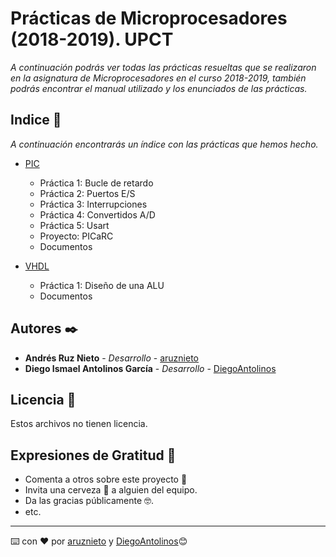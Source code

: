 # Prácticas de Microprocesadores (2018-2019). UPCT

_A continuación podrás ver todas las prácticas resueltas que se realizaron en la asignatura de Microprocesadores en el curso 2018-2019, también podrás encontrar el manual utilizado y los enunciados de las prácticas._

## Indice 🚀

_A continuación encontrarás un índice con las prácticas que hemos hecho._

* [PIC](https://github.com/aruznieto/Pracs_Microprocesadores/tree/master/PIC)
    * Práctica 1: Bucle de retardo
    * Práctica 2: Puertos E/S
    * Práctica 3: Interrupciones
    * Práctica 4: Convertidos A/D
    * Práctica 5: Usart
    * Proyecto: PICaRC
    * Documentos
    
* [VHDL](https://github.com/aruznieto/Pracs_Microprocesadores/tree/master/VHDL)
    * Práctica 1: Diseño de una ALU
    * Documentos

## Autores ✒️

* **Andrés Ruz Nieto** - *Desarrollo* - [aruznieto](https://github.com/aruznieto)
* **Diego Ismael Antolinos García** - *Desarrollo* - [DiegoAntolinos](https://github.com/Diegoantolinos)

## Licencia 📄

Estos archivos no tienen licencia.

## Expresiones de Gratitud 🎁

* Comenta a otros sobre este proyecto 📢
* Invita una cerveza 🍺 a alguien del equipo. 
* Da las gracias públicamente 🤓.
* etc.



---
⌨️ con ❤️ por [aruznieto](https://github.com/aruznieto) y [DiegoAntolinos](https://github.com/Diegoantolinos)😊
